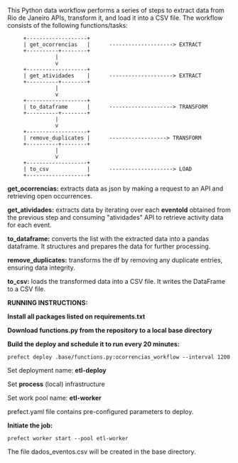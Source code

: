 This Python data workflow performs a series of steps to extract data from Rio de Janeiro APIs, transform it, and load it into a CSV file. The workflow consists of the following functions/tasks:

         +-------------------+
         | get_ocorrencias   |		--------------------> EXTRACT
         +----------+--------+
                   |
                   v
         +-------------------+
         | get_atividades    |		--------------------> EXTRACT
         +----------+--------+
                   |
                   v
         +-------------------+
         | to_dataframe      |		--------------------> TRANSFORM
         +----------+--------+
                   |
                   v
         +-------------------+
         | remove_duplicates |		------------------> TRANSFORM
         +----------+--------+
                   |
                   v
         +-------------------+
         | to_csv            |		--------------------> LOAD
         +-------------------+

**get_ocorrencias:** extracts data as json by making a request to an API and retrieving open occurrences.

**get_atividades:** extracts data by iterating over each **eventoId** obtained from the previous step and consuming "atividades" API to retrieve activity data for each event.

**to_dataframe:** converts the list with the extracted data into a pandas dataframe. It structures and prepares the data for further processing.

**remove_duplicates:** transforms the df by removing any duplicate entries, ensuring data integrity.

**to_csv:** loads the transformed data into a CSV file. It writes the DataFrame to a CSV file.


**RUNNING INSTRUCTIONS:**

**Install all packages listed on requirements.txt**

**Download functions.py from the repository to a local base directory**

**Build the deploy and schedule it to run every 20 minutes:**

`prefect deploy .base/functions.py:ocorrencias_workflow --interval 1200`

Set deployment name: **etl-deploy**

Set **process** (local) infrastructure

Set work pool name: **etl-worker**  

prefect.yaml file contains pre-configured parameters to deploy.

**Initiate the job:**

`prefect worker start --pool etl-worker`

The file dados_eventos.csv will be created in the base directory.
